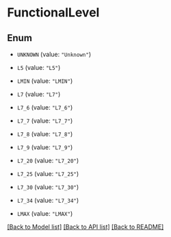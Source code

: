 # FunctionalLevel

## Enum


* `UNKNOWN` (value: `"Unknown"`)

* `L5` (value: `"L5"`)

* `LMIN` (value: `"LMIN"`)

* `L7` (value: `"L7"`)

* `L7_6` (value: `"L7_6"`)

* `L7_7` (value: `"L7_7"`)

* `L7_8` (value: `"L7_8"`)

* `L7_9` (value: `"L7_9"`)

* `L7_20` (value: `"L7_20"`)

* `L7_25` (value: `"L7_25"`)

* `L7_30` (value: `"L7_30"`)

* `L7_34` (value: `"L7_34"`)

* `LMAX` (value: `"LMAX"`)


[[Back to Model list]](../README.md#documentation-for-models) [[Back to API list]](../README.md#documentation-for-api-endpoints) [[Back to README]](../README.md)


